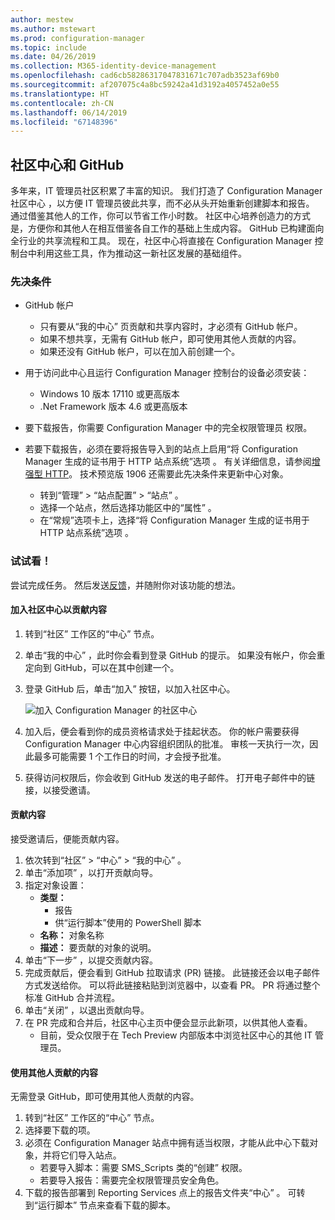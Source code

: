 ```yaml
---
author: mestew
ms.author: mstewart
ms.prod: configuration-manager
ms.topic: include
ms.date: 04/26/2019
ms.collection: M365-identity-device-management
ms.openlocfilehash: cad6cb58286317047831671c707adb3523af69b0
ms.sourcegitcommit: af207075c4a8bc59242a41d3192a4057452a0e55
ms.translationtype: HT
ms.contentlocale: zh-CN
ms.lasthandoff: 06/14/2019
ms.locfileid: "67148396"
---
```

## <a name="community-hub-and-github"></a>社区中心和 GitHub
<!--3555935 & 3555936-->

多年来，IT 管理员社区积累了丰富的知识。 我们打造了 Configuration Manager 社区中心  ，以方便 IT 管理员彼此共享，而不必从头开始重新创建脚本和报告。 通过借鉴其他人的工作，你可以节省工作小时数。 社区中心培养创造力的方式是，方便你和其他人在相互借鉴各自工作的基础上生成内容。 GitHub 已构建面向全行业的共享流程和工具。 现在，社区中心将直接在 Configuration Manager 控制台中利用这些工具，作为推动这一新社区发展的基础组件。


### <a name="prerequisites"></a>先决条件 

- GitHub 帐户

  - 只有要从“我的中心”  页贡献和共享内容时，才必须有 GitHub 帐户。
  - 如果不想共享，无需有 GitHub 帐户，即可使用其他人贡献的内容。
  - 如果还没有 GitHub 帐户，可以在加入前创建一个。

- 用于访问此中心且运行 Configuration Manager 控制台的设备必须安装：

   - Windows 10 版本 17110 或更高版本
   - .Net Framework 版本 4.6 或更高版本

- 要下载报告，你需要 Configuration Manager 中的完全权限管理员  权限。
- 若要下载报告，必须在要将报告导入到的站点上启用“将 Configuration Manager 生成的证书用于 HTTP 站点系统”选项  。 有关详细信息，请参阅[增强型 HTTP](/sccm/core/plan-design/hierarchy/enhanced-http)。 技术预览版 1906 还需要此先决条件来更新中心对象。

     - 转到“管理”   > “站点配置”   > “站点”  。
     - 选择一个站点，然后选择功能区中的“属性”  。 
     - 在“常规”选项卡上，选择“将 Configuration Manager 生成的证书用于 HTTP 站点系统”选项  。

### <a name="try-it-out"></a>试试看！

尝试完成任务。 然后发送[反馈](/sccm/core/understand/find-help#product-feedback)，并随附你对该功能的想法。

#### <a name="join-the-community-hub-to-contribute-content"></a>加入社区中心以贡献内容

1. 转到“社区”  工作区的“中心”  节点。
1. 单击“我的中心”  ，此时你会看到登录 GitHub 的提示。 如果没有帐户，你会重定向到 GitHub，可以在其中创建一个。
1. 登录 GitHub 后，单击“加入”  按钮，以加入社区中心。

   ![加入 Configuration Manager 的社区中心](../../media/3555935-join-community-hub.png)

1. 加入后，便会看到你的成员资格请求处于挂起状态。 你的帐户需要获得 Configuration Manager 中心内容组织团队的批准。 审核一天执行一次，因此最多可能需要 1 个工作日的时间，才会授予批准。
1. 获得访问权限后，你会收到 GitHub 发送的电子邮件。 打开电子邮件中的链接，以接受邀请。

#### <a name="contribute-content"></a>贡献内容

接受邀请后，便能贡献内容。

1. 依次转到“社区”   > “中心”   > “我的中心”  。
1. 单击“添加项”  ，以打开贡献向导。
1. 指定对象设置：
   - **类型：** 
     - 报告
     - 供“运行脚本”使用的 PowerShell 脚本
   - **名称：** 对象名称
   - **描述：** 要贡献的对象的说明。
1. 单击“下一步”  ，以提交贡献内容。
1. 完成贡献后，便会看到 GitHub 拉取请求 (PR) 链接。 此链接还会以电子邮件方式发送给你。 可以将此链接粘贴到浏览器中，以查看 PR。 PR 将通过整个标准 GitHub 合并流程。
1. 单击“关闭”  ，以退出贡献向导。
1. 在 PR 完成和合并后，社区中心主页中便会显示此新项，以供其他人查看。
   - 目前，受众仅限于在 Tech Preview 内部版本中浏览社区中心的其他 IT 管理员。

#### <a name="use-the-contributions-of-others"></a>使用其他人贡献的内容

无需登录 GitHub，即可使用其他人贡献的内容。

1. 转到“社区”  工作区的“中心”  节点。
1. 选择要下载的项。
1. 必须在 Configuration Manager 站点中拥有适当权限，才能从此中心下载对象，并将它们导入站点。
    - 若要导入脚本：需要 SMS_Scripts 类的“创建”  权限。
    - 若要导入报告：需要完全权限管理员安全角色。
1. 下载的报告部署到 Reporting Services 点上的报告文件夹“中心”  。 可转到“运行脚本”  节点来查看下载的脚本。

